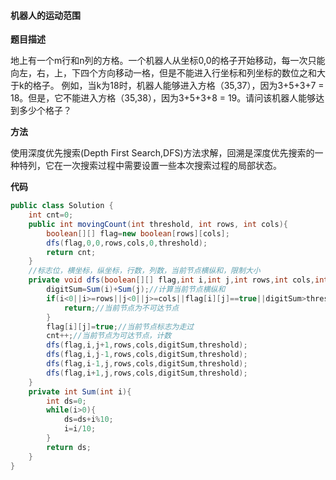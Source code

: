 #### 机器人的运动范围

**题目描述**

地上有一个m行和n列的方格。一个机器人从坐标0,0的格子开始移动，每一次只能向左，右，上，下四个方向移动一格，但是不能进入行坐标和列坐标的数位之和大于k的格子。 例如，当k为18时，机器人能够进入方格（35,37），因为3+5+3+7 = 18。但是，它不能进入方格（35,38），因为3+5+3+8 = 19。请问该机器人能够达到多少个格子？

**方法**

使用深度优先搜索(Depth First Search,DFS)方法求解，回溯是深度优先搜索的一种特列，它在一次搜索过程中需要设置一些本次搜索过程的局部状态。

**代码**

```java
public class Solution {
    int cnt=0;
    public int movingCount(int threshold, int rows, int cols){
        boolean[][] flag=new boolean[rows][cols];
        dfs(flag,0,0,rows,cols,0,threshold);
        return cnt;
    }
    //标志位，横坐标，纵坐标，行数，列数，当前节点横纵和，限制大小
    private void dfs(boolean[][] flag,int i,int j,int rows,int cols,int digitSum,int threshold){
        digitSum=Sum(i)+Sum(j);//计算当前节点横纵和
        if(i<0||i>=rows||j<0||j>=cols||flag[i][j]==true||digitSum>threshold){
            return;//当前节点为不可达节点
        }
        flag[i][j]=true;//当前节点标志为走过
        cnt++;//当前节点为可达节点，计数
        dfs(flag,i,j+1,rows,cols,digitSum,threshold);
        dfs(flag,i,j-1,rows,cols,digitSum,threshold);
        dfs(flag,i-1,j,rows,cols,digitSum,threshold);
        dfs(flag,i+1,j,rows,cols,digitSum,threshold);
    }
    private int Sum(int i){
        int ds=0;
        while(i>0){
            ds=ds+i%10;
            i=i/10;
        }
        return ds;
    }
}
```
